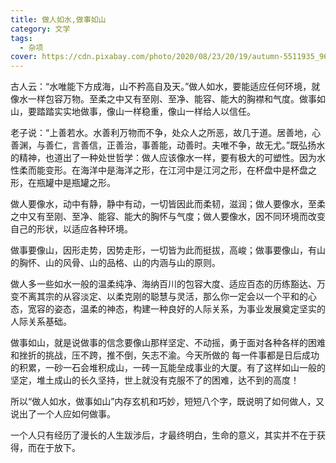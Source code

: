 ```yaml
---
title: 做人如水,做事如山
category: 文学
tags:
  - 杂项
cover: https://cdn.pixabay.com/photo/2020/08/23/20/19/autumn-5511935_960_720.jpg
---
```


古人云：“水唯能下方成海，山不矜高自及天。”做人如水，要能适应任何环境，就像水一样包容万物。至柔之中又有至刚、至净、能容、能大的胸襟和气度。做事如山，要踏踏实实地做事，像山一样稳重，像山一样给人以信任。

老子说：“上善若水。水善利万物而不争，处众人之所恶，故几于道。居善地，心善渊，与善仁，言善信，正善治，事善能，动善时。夫唯不争，故无尤。”既弘扬水的精神，也道出了一种处世哲学：做人应该像水一样，要有极大的可塑性。因为水性柔而能变形。在海洋中是海洋之形，在江河中是江河之形，在杯盘中是杯盘之形，在瓶罐中是瓶罐之形。

做人要像水，动中有静，静中有动，一切皆因此而柔韧，滋润；做人要像水，至柔之中又有至刚、至净、能容、能大的胸怀与气度；做人要像水，因不同环境而改变自己的形状，以适应各种环境。

做事要像山，因形走势，因势走形，一切皆为此而挺拔，高峻；做事要像山，有山的胸怀、山的风骨、山的品格、山的内涵与山的原则。

做人多一些如水一般的温柔纯净、海纳百川的包容大度、适应百态的历练豁达、万变不离其宗的从容淡定、以柔克刚的聪慧与灵活，那么你一定会以一个平和的心态，宽容的姿态，温柔的神态，构建一种良好的人际关系，为事业发展奠定坚实的人际关系基础。

做事如山，就是说做事的信念要像山那样坚定、不动摇，勇于面对各种各样的困难和挫折的挑战，压不跨，推不倒，矢志不渝。今天所做的 每一件事都是日后成功的积累，一砂一石会堆积成山，一砖一瓦能垒成事业的大厦。有了这样如山一般的坚定，堆土成山的长久坚持，世上就没有克服不了的困难，达不到的高度！

所以“做人如水，做事如山”内存玄机和巧妙，短短八个字，既说明了如何做人，又说出了一个人应如何做事。

一个人只有经历了漫长的人生跋涉后，才最终明白，生命的意义，其实并不在于获得，而在于放下。
